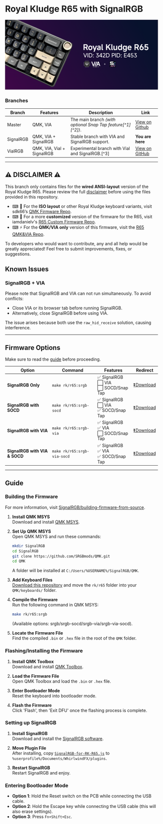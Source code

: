 # Royal Kludge R65 with SignalRGB

![Royal Kludge R65 Keyboard](srgb-r65.png)

### Branches

| Branch        | Features              | Description                                             | Link                                                                                   |
|---------------|-----------------------|---------------------------------------------------------|----------------------------------------------------------------------------------------|
| Master   | QMK, VIA      | The main branch *(with optional Snap Tap feature[^1][^2])*.           | [View on Github](https://github.com/irfanjmdn/r65/tree/master)                         |
| SignalRGB | QMK, VIA + SignalRGB | Stable branch with VIA and SignalRGB support.     | **You are here**                      |
| VialRGB       | QMK, VIA, Vial + SignalRGB      | Experimental branch with Vial and SignalRGB.[^3]    | [View on GitHub](https://github.com/irfanjmdn/r65/tree/vialrgb)                                                      |
---

## ⚠ DISCLAIMER ⚠

This branch only contains files for the **wired ANSI-layout** version of the Royal Kludge R65. Please review the full [disclaimer](DISCLAIMER.md) before using the files provided in this repository.

- ⌨ 🔌 For the **ISO layout** or other Royal Kludge keyboard variants, visit sdk66’s [QMK Firmware Repo](https://github.com/hangshengkeji/qmk_firmware/tree/master/keyboards/rk).
- ⌨ 🔨 For a more **customized** version of the firmware for the R65, visit iamdanielv's [R65 Custom Firmware Repo](https://github.com/iamdanielv/kb_rk_r65).
- ⌨ ⚡ For the **QMK/VIA only** version of this firmware, visit the [R65 QMK&VIA Repo](https://github.com/irfanjmdn/r65).

To developers who would want to contribute, any and all help would be greatly appreciated! Feel free to submit improvements, fixes, or suggestions.


## Known Issues

### SignalRGB + VIA

Please note that SignalRGB and VIA can not run simultaneously. To avoid conflicts:

- Close VIA or its browser tab before running SignalRGB.
- Alternatively, close SignalRGB before using VIA.

The issue arises because both use the `raw_hid_receive` solution, causing interference.

---
## Firmware Options

Make sure to read the [guide](https://github.com/irfanjmdn/r65/tree/signalrgb#guide) before proceeding.

| **Option**                                      | **Command**                            | **Features**                                                   | **Redirect**                                                                                     |
|-------------------------------------------------|----------------------------------------|---------------------------------------------------------------|-------------------------------------------------------------------------------------------------|
| **SignalRGB Only**                             | `make rk/r65:srgb`                     | ✅ SignalRGB<br>⬜ VIA<br>⬜ SOCD/Snap Tap                     | [⏬Download](https://github.com/irfanjmdn/r65/blob/signalrgb/%5BFW0.1.0%20RKR65%5D%20SRGB%20only.hex) |
| **SignalRGB with SOCD**                        | `make rk/r65:srgb-socd`                | ✅ SignalRGB<br>⬜ VIA<br>✅ SOCD/Snap Tap                     | [⏬Download](https://github.com/irfanjmdn/r65/blob/signalrgb/%5BFW0.1.0%20RKR65%5D%20SRGB%20with%20SOCD.hex) |
| **SignalRGB with VIA**                         | `make rk/r65:srgb-via`                 | ✅ SignalRGB<br>✅ VIA<br>⬜ SOCD/Snap Tap                     | [⏬Download](https://github.com/irfanjmdn/r65/blob/signalrgb/%5BFW0.1.0%20RKR65%5D%20SRGB%20with%20VIA.hex) |
| **SignalRGB with VIA & SOCD**                  | `make rk/r65:srgb-via-socd`            | ✅ SignalRGB<br>✅ VIA<br>✅ SOCD/Snap Tap                     | [⏬Download](https://github.com/irfanjmdn/r65/blob/signalrgb/%5BFW0.1.0%20RKR65%5D%20SRGB%20with%20VIA%20%26%20SOCD.hex) |

***
## Guide

### Building the Firmware
For more information, visit [SignalRGB/building-firmware-from-source](https://docs.signalrgb.com/qmk/building-firmware-from-source).

1. **Install QMK MSYS**  
   Download and install [QMK MSYS](https://msys.qmk.fm).

2. **Set Up QMK MSYS**  
   Open QMK MSYS and run these commands:  
   ```bash
   mkdir SignalRGB
   cd SignalRGB
   git clone https://github.com/SRGBmods/QMK.git
   cd QMK
   ```
   A folder will be installed at `C:/Users/%USERNAME%/SignalRGB/QMK`.

3. **Add Keyboard Files**  
   [Download this repository](https://minhaskamal.github.io/DownGit/#/home?url=https://github.com/irfanjmdn/r65/tree/signalrgb/rk/r65) and move the `rk/r65` folder into your `QMK/keyboards/` folder.

4. **Compile the Firmware**  
   Run the following command in QMK MSYS:  
   ```bash
   make rk/r65:srgb
   ```  
   (Available options: srgb/srgb-socd/srgb-via/srgb-via-socd).

5. **Locate the Firmware File**  
   Find the compiled `.bin` or `.hex` file in the root of the `QMK` folder.

### Flashing/Installing the Firmware

1. **Install QMK Toolbox**  
   Download and install [QMK Toolbox](https://github.com/qmk/qmk_toolbox/releases).

2. **Load the Firmware File**  
   Open QMK Toolbox and load the `.bin` or `.hex` file.

3. **Enter Bootloader Mode**  
   Reset the keyboard into bootloader mode.

4. **Flash the Firmware**  
   Click 'Flash', then 'Exit DFU' once the flashing process is complete.

### Setting up SignalRGB

1. **Install SignalRGB**  
   Download and install the [SignalRGB software](https://signalrgb.com/download/).

2. **Move Plugin File**  
   After installing, copy [`SignalRGB-for-RK-R65.js`](SignalRGB%20for%20RK%20R65.js) to `%userprofile%/Documents/WhirlwindFX/plugins`.

3. **Restart SignalRGB**  
   Restart SignalRGB and enjoy.

### Entering Bootloader Mode

- **Option 1**: Hold the Reset switch on the PCB while connecting the USB cable.
- **Option 2**: Hold the Escape key while connecting the USB cable (this will also erase settings).
- **Option 3**: Press `Fn+Shift+Esc`.

